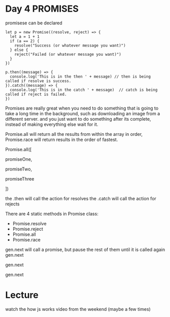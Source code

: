 # Day 4 PROMISES

promisese can be declared

``` new Promise((resolve, reject) => {
let p = new Promise((resolve, reject) => {
  let a = 1 + 1
  if (a == 2) {
    resolve("Success (or whatever message you want)")
  } else {
    reject("Failed (or whatever message you want)")
  }
})

p.then((message) => {
  console.log('This is in the then ' + message) // then is being called if resolve is success.
}).catch((message) => {
  console.log('This is in the catch ' + message)  // catch is being called if reject is failed.
})
```
 Promises are really great when you need to do something that is going to take a long time in the background, such as downloading an image from a different server. and you just want to do something after its complete, instead of making everything else wait for it.

Promise.all will return all the results from within the array in order,
  Promise.race will return results in the order of fastest.


Promise.all([

  promiseOne,

  promiseTwo,

  promiseThree

])


the .then will call the action for resolves
the .catch will call the action for rejects

There are 4 static methods in Promise class:
* Promise.resolve
* Promise.reject
* Promise.all
* Promise.race

gen.next will call a promise, but pause the rest of them until it is called again
gen.next

gen.next

gen.next



# Lecture

watch the how js works video from the weekend (maybe a few times)

